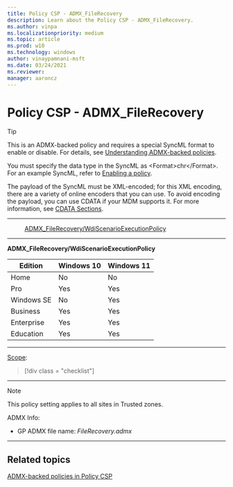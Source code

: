 ```yaml
---
title: Policy CSP - ADMX_FileRecovery
description: Learn about the Policy CSP - ADMX_FileRecovery.
ms.author: vinpa
ms.localizationpriority: medium
ms.topic: article
ms.prod: w10
ms.technology: windows
author: vinaypamnani-msft
ms.date: 03/24/2021
ms.reviewer:
manager: aaroncz
---
```


# Policy CSP - ADMX_FileRecovery

> [!TIP]
> This is an ADMX-backed policy and requires a special SyncML format to enable or disable. For details, see [Understanding ADMX-backed policies](../mdm/understanding-admx-backed-policies.md).
>
> You must specify the data type in the SyncML as &lt;Format&gt;chr&lt;/Format&gt;. For an example SyncML, refer to [Enabling a policy](../mdm/understanding-admx-backed-policies.md#enabling-a-policy).
>
> The payload of the SyncML must be XML-encoded; for this XML encoding, there are a variety of online encoders that you can use. To avoid encoding the payload, you can use CDATA if your MDM supports it. For more information, see [CDATA Sections](http://www.w3.org/TR/REC-xml/#sec-cdata-sect).
<hr/>

<!--Policies-->
<dl>
  <dd>
    <a href="#admx-filerecovery-wdiscenarioexecutionpolicy">ADMX_FileRecovery/WdiScenarioExecutionPolicy</a>
  </dd>
</dl>


<hr/>

<!--Policy-->
<a href="" id="admx-filerecovery-wdiscenarioexecutionpolicy"></a>**ADMX_FileRecovery/WdiScenarioExecutionPolicy**

<!--SupportedSKUs-->

|Edition|Windows 10|Windows 11|
|--- |--- |--- |
|Home|No|No|
|Pro|Yes|Yes|
|Windows SE|No|Yes|
|Business|Yes|Yes|
|Enterprise|Yes|Yes|
|Education|Yes|Yes|

<!--/SupportedSKUs-->
<hr/>

<!--Scope-->
[Scope](./policy-configuration-service-provider.md#policy-scope):

> [!div class = "checklist"]
<hr/>

<!--/Scope-->
<!--Description-->

> [!NOTE]
> This policy setting applies to all sites in Trusted zones.

<!--/Description-->


<!--ADMXBacked-->
ADMX Info:
-   GP ADMX file name: *FileRecovery.admx*

<!--/ADMXBacked-->
<!--/Policy-->
<hr/>


<!--/Policies-->

## Related topics

[ADMX-backed policies in Policy CSP](./policies-in-policy-csp-admx-backed.md)
